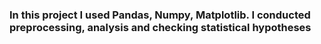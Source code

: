 ### In this project I used Pandas, Numpy, Matplotlib. I conducted preprocessing, analysis and checking statistical hypotheses
